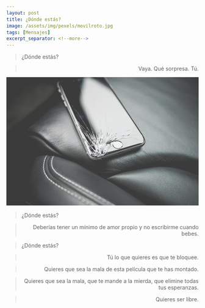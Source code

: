 ```yaml
---
layout: post
title: ¿Dónde estás?
image: /assets/img/pexels/movilroto.jpg
tags: [Mensajes]
excerpt_separator: <!--more-->
---
```


<blockquote>
  <p>¿Dónde estás?</p>
</blockquote>

<blockquote>
 <p style="text-align: right">Vaya. Qué sorpresa. Tú.</p>
</blockquote>

<!--more-->
[![movilroto](/assets/img/pexels/movilroto.jpg)](/assets/img/pexels/movilroto.jpg)

<blockquote>
  <p>¿Dónde estás?</p>
</blockquote>
<blockquote>
 <p style="text-align: right">Deberías tener un mínimo de amor propio y no escribirme cuando bebes.</p>
</blockquote>
<blockquote>
  <p>¿Dónde estás?</p>
</blockquote>
<blockquote>
 <p style="text-align: right">Tú lo que quieres es que te bloquee.</p>
</blockquote>
<blockquote>
 <p style="text-align: right">Quieres que sea la mala de esta película que te has montado.</p>
</blockquote>
<blockquote>
 <p style="text-align: right">Quieres que sea la mala, que te mande a la mierda, que elimine todas tus esperanzas.</p>
</blockquote>
<blockquote>
 <p style="text-align: right">Quieres ser libre.</p>
</blockquote>

